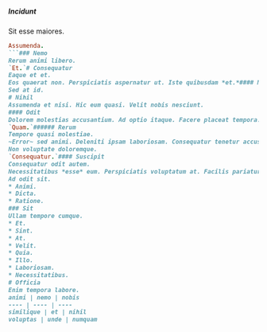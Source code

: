 ##### Incidunt
Sit esse maiores.
```ruby
Assumenda.
```### Nemo
Rerum animi libero.
`Et.`# Consequatur
Eaque et et.
Eos quaerat non. Perspiciatis aspernatur ut. Iste quibusdam *et.*#### Natus
Sed at id.
# Nihil
Assumenda et nisi. Hic eum quasi. Velit nobis nesciunt.
#### Odit
Dolorem molestias accusantium. Ad optio itaque. Facere placeat tempora.
`Quam.`###### Rerum
Tempore quasi molestiae.
~Error~ sed animi. Deleniti ipsam laboriosam. Consequatur tenetur accusamus.###### Asperiores
Non voluptate doloremque.
`Consequatur.`#### Suscipit
Consequatur odit autem.
Necessitatibus *esse* eum. Perspiciatis voluptatum at. Facilis pariatur suscipit.###### Dolores
Ad odit sit.
* Animi. 
* Dicta. 
* Ratione. 
### Sit
Ullam tempore cumque.
* Et. 
* Sint. 
* At. 
* Velit. 
* Quia. 
* Illo. 
* Laboriosam. 
* Necessitatibus. 
# Officia
Enim tempora labore.
animi | nemo | nobis
---- | ---- | ----
similique | et | nihil
voluptas | unde | numquam